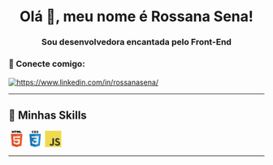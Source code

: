 ## <h1 align="center"> Olá 👋, meu nome é <strong>Rossana Sena!</strong></h1>

<h3 align="center"> Sou desenvolvedora encantada pelo Front-End</h3>

<h3 align="left">💬 Conecte comigo:</h3>
<p align="left">
<a href="https://www.linkedin.com/in/rossanasena/" target="blank"><img align="center" src="https://raw.githubusercontent.com/rahuldkjain/github-profile-readme-generator/master/src/images/icons/Social/linked-in-alt.svg" alt="https://www.linkedin.com/in/rossanasena/" height="30" width="40" /></a>
</p>

----

## 🚀 Minhas Skills

<code><img height="32" src="https://raw.githubusercontent.com/github/explore/80688e429a7d4ef2fca1e82350fe8e3517d3494d/topics/html/html.png" alt="HTML5"/></code>
<code><img height="32" src="https://raw.githubusercontent.com/github/explore/80688e429a7d4ef2fca1e82350fe8e3517d3494d/topics/css/css.png" alt="CSS"/></code>
<code><img height="32" src="https://raw.githubusercontent.com/github/explore/80688e429a7d4ef2fca1e82350fe8e3517d3494d/topics/javascript/javascript.png" alt="Javascript"/></code>

---

